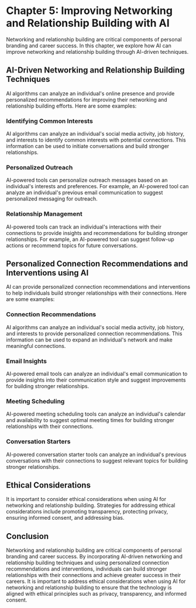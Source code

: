 Chapter 5: Improving Networking and Relationship Building with AI
=================================================================

Networking and relationship building are critical components of personal branding and career success. In this chapter, we explore how AI can improve networking and relationship building through AI-driven techniques.

AI-Driven Networking and Relationship Building Techniques
---------------------------------------------------------

AI algorithms can analyze an individual's online presence and provide personalized recommendations for improving their networking and relationship building efforts. Here are some examples:

### Identifying Common Interests

AI algorithms can analyze an individual's social media activity, job history, and interests to identify common interests with potential connections. This information can be used to initiate conversations and build stronger relationships.

### Personalized Outreach

AI-powered tools can personalize outreach messages based on an individual's interests and preferences. For example, an AI-powered tool can analyze an individual's previous email communication to suggest personalized messaging for outreach.

### Relationship Management

AI-powered tools can track an individual's interactions with their connections to provide insights and recommendations for building stronger relationships. For example, an AI-powered tool can suggest follow-up actions or recommend topics for future conversations.

Personalized Connection Recommendations and Interventions using AI
------------------------------------------------------------------

AI can provide personalized connection recommendations and interventions to help individuals build stronger relationships with their connections. Here are some examples:

### Connection Recommendations

AI algorithms can analyze an individual's social media activity, job history, and interests to provide personalized connection recommendations. This information can be used to expand an individual's network and make meaningful connections.

### Email Insights

AI-powered email tools can analyze an individual's email communication to provide insights into their communication style and suggest improvements for building stronger relationships.

### Meeting Scheduling

AI-powered meeting scheduling tools can analyze an individual's calendar and availability to suggest optimal meeting times for building stronger relationships with their connections.

### Conversation Starters

AI-powered conversation starter tools can analyze an individual's previous conversations with their connections to suggest relevant topics for building stronger relationships.

Ethical Considerations
----------------------

It is important to consider ethical considerations when using AI for networking and relationship building. Strategies for addressing ethical considerations include promoting transparency, protecting privacy, ensuring informed consent, and addressing bias.

Conclusion
----------

Networking and relationship building are critical components of personal branding and career success. By incorporating AI-driven networking and relationship building techniques and using personalized connection recommendations and interventions, individuals can build stronger relationships with their connections and achieve greater success in their careers. It is important to address ethical considerations when using AI for networking and relationship building to ensure that the technology is aligned with ethical principles such as privacy, transparency, and informed consent.
